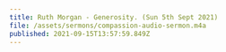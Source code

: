 ```yaml
---
title: Ruth Morgan - Generosity. (Sun 5th Sept 2021)
file: /assets/sermons/compassion-audio-sermon.m4a
published: 2021-09-15T13:57:59.849Z
---
```

